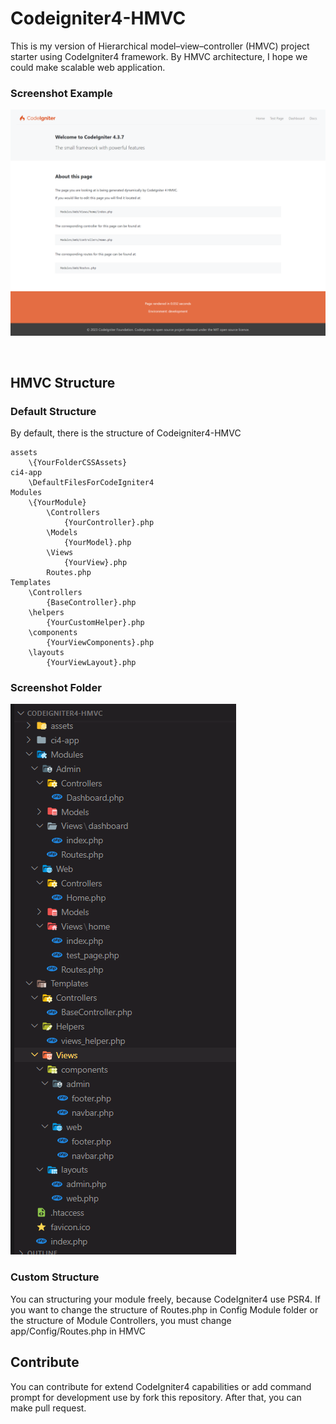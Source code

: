 # Codeigniter4-HMVC

This is my version of Hierarchical model–view–controller (HMVC) project starter using CodeIgniter4 framework. By HMVC architecture, I hope we could make scalable web application. 

### Screenshot Example

![Home Page](assets/images/home-ci4-hmvc.png)

<br/>

## HMVC Structure
### Default Structure
By default, there is the structure of Codeigniter4-HMVC 

```
assets
    \{YourFolderCSSAssets}
ci4-app
    \DefaultFilesForCodeIgniter4
Modules
    \{YourModule}
        \Controllers
            {YourController}.php
        \Models
            {YourModel}.php
        \Views
            {YourView}.php
        Routes.php
Templates
    \Controllers
        {BaseController}.php
    \helpers
        {YourCustomHelper}.php
    \components 
        {YourViewComponents}.php
    \layouts
        {YourViewLayout}.php
```

### Screenshot Folder

![Create Folder](assets/images/folder.png)

### Custom Structure

You can structuring your module freely, because CodeIgniter4 use PSR4. 
If you want to change the structure of Routes.php in Config Module folder or the structure of Module Controllers, you must change app/Config/Routes.php in HMVC

## Contribute

You can contribute for extend CodeIgniter4 capabilities or add command prompt for development use by fork this repository. After that, you can make pull request.